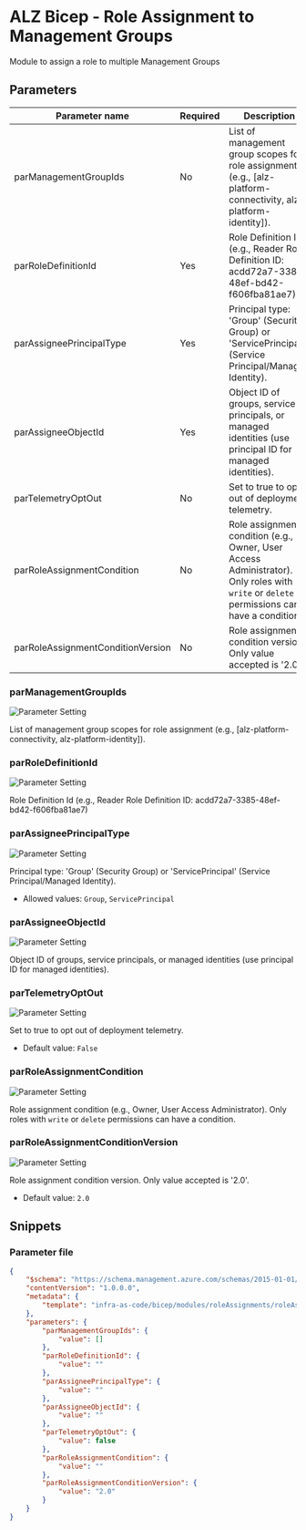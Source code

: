 # ALZ Bicep - Role Assignment to Management Groups

Module to assign a role to multiple Management Groups

## Parameters

Parameter name | Required | Description
-------------- | -------- | -----------
parManagementGroupIds | No       | List of management group scopes for role assignment (e.g., [alz-platform-connectivity, alz-platform-identity]).
parRoleDefinitionId | Yes      | Role Definition Id (e.g., Reader Role Definition ID: acdd72a7-3385-48ef-bd42-f606fba81ae7)
parAssigneePrincipalType | Yes      | Principal type: 'Group' (Security Group) or 'ServicePrincipal' (Service Principal/Managed Identity).
parAssigneeObjectId | Yes      | Object ID of groups, service principals, or managed identities (use principal ID for managed identities).
parTelemetryOptOut | No       | Set to true to opt out of deployment telemetry.
parRoleAssignmentCondition | No       | Role assignment condition (e.g., Owner, User Access Administrator). Only roles with `write` or `delete` permissions can have a condition.
parRoleAssignmentConditionVersion | No       | Role assignment condition version. Only value accepted is '2.0'.

### parManagementGroupIds

![Parameter Setting](https://img.shields.io/badge/parameter-optional-green?style=flat-square)

List of management group scopes for role assignment (e.g., [alz-platform-connectivity, alz-platform-identity]).

### parRoleDefinitionId

![Parameter Setting](https://img.shields.io/badge/parameter-required-orange?style=flat-square)

Role Definition Id (e.g., Reader Role Definition ID: acdd72a7-3385-48ef-bd42-f606fba81ae7)

### parAssigneePrincipalType

![Parameter Setting](https://img.shields.io/badge/parameter-required-orange?style=flat-square)

Principal type: 'Group' (Security Group) or 'ServicePrincipal' (Service Principal/Managed Identity).

- Allowed values: `Group`, `ServicePrincipal`

### parAssigneeObjectId

![Parameter Setting](https://img.shields.io/badge/parameter-required-orange?style=flat-square)

Object ID of groups, service principals, or managed identities (use principal ID for managed identities).

### parTelemetryOptOut

![Parameter Setting](https://img.shields.io/badge/parameter-optional-green?style=flat-square)

Set to true to opt out of deployment telemetry.

- Default value: `False`

### parRoleAssignmentCondition

![Parameter Setting](https://img.shields.io/badge/parameter-optional-green?style=flat-square)

Role assignment condition (e.g., Owner, User Access Administrator). Only roles with `write` or `delete` permissions can have a condition.

### parRoleAssignmentConditionVersion

![Parameter Setting](https://img.shields.io/badge/parameter-optional-green?style=flat-square)

Role assignment condition version. Only value accepted is '2.0'.

- Default value: `2.0`

## Snippets

### Parameter file

```json
{
    "$schema": "https://schema.management.azure.com/schemas/2015-01-01/deploymentParameters.json#",
    "contentVersion": "1.0.0.0",
    "metadata": {
        "template": "infra-as-code/bicep/modules/roleAssignments/roleAssignmentManagementGroupMany.json"
    },
    "parameters": {
        "parManagementGroupIds": {
            "value": []
        },
        "parRoleDefinitionId": {
            "value": ""
        },
        "parAssigneePrincipalType": {
            "value": ""
        },
        "parAssigneeObjectId": {
            "value": ""
        },
        "parTelemetryOptOut": {
            "value": false
        },
        "parRoleAssignmentCondition": {
            "value": ""
        },
        "parRoleAssignmentConditionVersion": {
            "value": "2.0"
        }
    }
}
```
